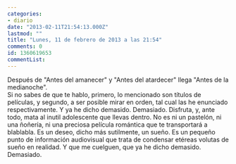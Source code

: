 ```yaml
---
categories:
- diario
date: "2013-02-11T21:54:13.000Z"
lastmod: ""
title: "Lunes, 11 de febrero de 2013 a las 21:54"
comments: 0
id: 1360619653
commentList:
---
```


Después de "Antes del amanecer" y "Antes del atardecer" llega "Antes de la medianoche".  
Si no sabes de que te hablo, primero, lo mencionado son títulos de películas, y segundo, a ser posible mirar en orden, tal cual las he enunciado respectivamente. Y ya he dicho demasido. Demasiado. Disfruta, y, ante todo, mata al inutil adolescente que llevas dentro. No es ni un pastelón, ni una ñoñería, ni una preciosa película romántica que te transportará a blablabla. Es un deseo, dicho más sutilmente, un sueño. Es un pequeño punto de información audiovisual que trata de condensar etéreas volutas de sueño en realidad. Y que me cuelguen, que ya he dicho demasido.   
Demasiado.